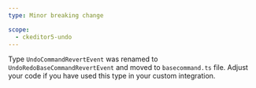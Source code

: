```yaml
---
type: Minor breaking change

scope:
  - ckeditor5-undo
---
```


Type `UndoCommandRevertEvent` was renamed to `UndoRedoBaseCommandRevertEvent` and moved to `basecommand.ts` file. Adjust your code if you have used this type in your custom integration.


